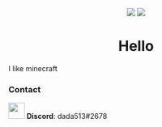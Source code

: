 <p align="center">
  <img src="https://github-readme-stats.vercel.app/api?username=dada513&show_icons=true&count_private=true&include_all_commits=true&hide_border=true"/>
  <img src="https://github-readme-stats.vercel.app/api/top-langs/?username=dada513&layout=compact&count_private=true&include_all_commits=true&hide_border=true&langs_count=10"/>
</p>

<h1 align="center">Hello</h1>

I like minecraft

### Contact

<p>
  <img src="https://i.imgur.com/zE0t9yd.png" width="32" />
  <b>Discord</b>: dada513#2678
</p>
